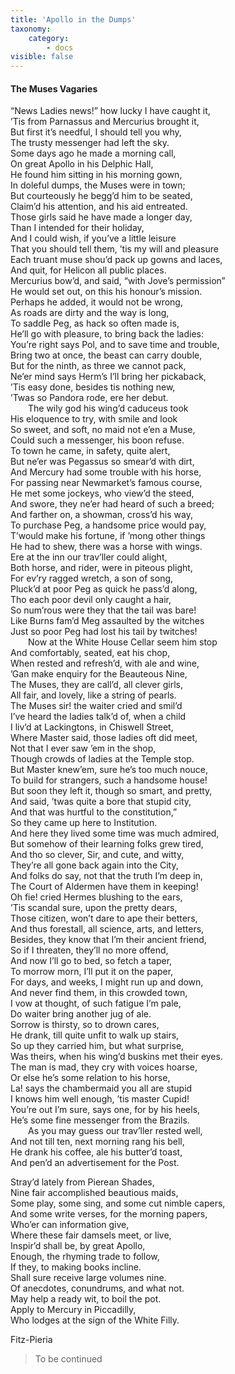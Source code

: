 ```yaml
---
title: 'Apollo in the Dumps'
taxonomy:
    category:
        - docs
visible: false
---
```


#### The Muses Vagaries

“News Ladies news!” how lucky I have caught it,  
’Tis from Parnassus and Mercurius brought it,  
But first it’s needful, I should tell you why,  
The trusty messenger had left the sky.  
Some days ago he made a morning call,  
On great Apollo in his Delphic Hall,  
He found him sitting in his morning gown,  
In doleful dumps, the Muses were in town;  
But courteously he begg’d him to be seated,  
Claim’d his attention, and his aid entreated.  
Those girls said he have made a longer day,  
Than I intended for their holiday,  
And I could wish, if you’ve a little leisure  
That you should tell them, ’tis my will and pleasure  
Each truant muse shou’d pack up gowns and laces,  
And quit, for Helicon all public places.  
Mercurius bow’d, and said, “with Jove’s permission”  
He would set out, on this his honour’s mission.  
Perhaps he added, it would not be wrong,  
As roads are dirty and the way is long,  
To saddle Peg, as hack so often made is,  
He’ll go with pleasure, to bring back the ladies:  
You’re right says Pol, and to save time and trouble,  
Bring two at once, the beast can carry double,  
But for the ninth, as three we cannot pack,  
Ne’er mind says Herm’s I’ll bring her pickaback,  
’Tis easy done, besides tis nothing new,  
’Twas so Pandora rode, ere her debut.  
&emsp;&emsp;The wily god his wing’d caduceus took  
His eloquence to try, with smile and look  
So sweet, and soft, no maid not e’en a Muse,  
Could such a messenger, his boon refuse.  
To town he came, in safety, quite alert,  
But ne’er was Pegassus so smear’d with dirt,  
And Mercury had some trouble with his horse,  
For passing near Newmarket’s famous course,  
He met some jockeys, who view’d the steed,  
And swore, they ne’er had heard of such a breed;  
And farther on, a showman, cross’d his way,  
To purchase Peg, a handsome price would pay,  
T’would make his fortune, if ’mong other things  
He had to shew, there was a horse with wings.  
Ere at the inn our trav’ller could alight,  
Both horse, and rider, were in piteous plight,  
For ev’ry ragged wretch, a son of song,  
Pluck’d at poor Peg as quick he pass’d along,  
Tho each poor devil only caught a hair,  
So num’rous were they that the tail was bare!  
Like Burns fam’d Meg assaulted by the witches  
Just so poor Peg had lost his tail by twitches!  
&emsp;&emsp;Now at the White House Cellar seem him stop  
And comfortably, seated, eat his chop,  
When rested and refresh’d, with ale and wine,  
’Gan make enquiry for the Beauteous Nine,  
The Muses, they are call’d, all clever girls,  
All fair, and lovely, like a string of pearls.  
The Muses sir! the waiter cried and smil’d  
I’ve heard the ladies talk’d of, when a child  
I liv’d at Lackingtons, in Chiswell Street,  
Where Master said, those ladies oft did meet,  
Not that I ever saw ’em in the shop,  
Though crowds of ladies at the Temple stop.  
But Master knew’em, sure he’s too much nouce,  
To build for strangers, such a handsome house!  
But soon they left it, though so smart, and pretty,  
And said, ’twas quite a bore that stupid city,  
And that was hurtful to the constitution,”  
So they came up here to Institution.  
And here they lived some time was much admired,  
But somehow of their learning folks grew tired,  
And tho so clever, Sir, and cute, and witty,  
They’re all gone back again into the City,  
And folks do say, not that the truth I’m deep in,  
The Court of Aldermen have them in keeping!  
Oh fie! cried Hermes blushing to the ears,  
’Tis scandal sure, upon the pretty dears,  
Those citizen, won’t dare to ape their betters,  
And thus forestall, all science, arts, and letters,  
Besides, they know that I’m their ancient friend,  
So if I threaten, they’ll no more offend,  
And now I’ll go to bed, so fetch a taper,  
To morrow morn, I’ll put it on the paper,  
For days, and weeks, I might run up and down,  
And never find them, in this crowded town,  
I vow at thought, of such fatigue I’m pale,  
Do waiter bring another jug of ale.  
Sorrow is thirsty, so to drown cares,  
He drank, till quite unfit to walk up stairs,  
So up they carried him, but what surprise,  
Was theirs, when his wing’d buskins met their eyes.  
The man is mad, they cry with voices hoarse,  
Or else he’s some relation to his horse,  
La! says the chambermaid you all are stupid  
I knows him well enough, ’tis master Cupid!  
You’re out I’m sure, says one, for by his heels,  
He’s some fine messenger from the Brazils.  
&emsp;&emsp;As you may guess our trav’ller rested well,  
And not till ten, next morning rang his bell,  
He drank his coffee, ale his butter’d toast,  
And pen’d an advertisement for the Post.  
  
Stray’d lately from Pierean Shades,  
Nine fair accomplished beautious maids,  
Some play, some sing, and some cut nimble capers,  
And some write verses, for the morning papers,  
Who’er can information give,  
Where these fair damsels meet, or live,  
Inspir’d shall be, by great Apollo,  
Enough, the rhyming trade to follow,  
If they, to making books incline.  
Shall sure receive large volumes nine.  
Of anecdotes, conundrums, and what not.  
May help a ready wit, to boil the pot.  
Apply to Mercury in Piccadilly,  
Who lodges at the sign of the White Filly.  
  
Fitz-Pieria  
  
> To be continued  